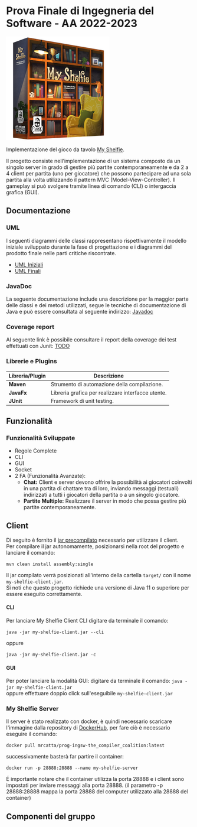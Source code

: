 # Prova Finale di Ingegneria del Software - AA 2022-2023
![alt text](src/main/resources/it/polimi/ingsw/View/GUI/17_MyShelfie_BGA/Publisher_material/Box%20noshadow%20280x280.png)
 
Implementazione del gioco da tavolo [My Shelfie](http://www.craniocreations.it/prodotto/my-shelfie/).

Il progetto consiste nell’implementazione di un sistema composto da un singolo server in grado di gestire più partite contemporaneamente e da 2 a 4 client per partita (uno per giocatore) che possono partecipare ad una sola partita alla volta utilizzando il pattern MVC (Model-View-Controller). Il gameplay si può svolgere tramite linea di comando (CLI) o intergaccia grafica (GUI).

## Documentazione

### UML
I seguenti diagrammi delle classi rappresentano rispettivamente il modello iniziale sviluppato durante la fase di progettazione e i diagrammi del prodotto finale nelle parti critiche riscontrate.
- [UML Iniziali](https://github.com/snegrini/ing-sw-2020-kala-lanzi-negrini/tree/master/deliveries/archive/uml/uml_model_initial.jpg)
- [UML Finali](https://github.com/snegrini/ing-sw-2020-kala-lanzi-negrini/tree/master/deliveries/final/uml)

### JavaDoc
La seguente documentazione include una descrizione per la maggior parte delle classi e dei metodi utilizzati, segue le tecniche di documentazione di Java e può essere consultata al seguente indirizzo: [Javadoc](https://...)

### Coverage report
Al seguente link è possibile consultare il report della coverage dei test effettuati con Junit: [TODO](https://...)


### Librerie e Plugins
|Libreria/Plugin|Descrizione|
|---------------|-----------|
|__Maven__|Strumento di automazione della compilazione.|
|__JavaFx__|Libreria grafica per realizzare interfacce utente.|
|__JUnit__|Framework di unit testing.|

## Funzionalità
### Funzionalità Sviluppate
- Regole Complete
- CLI
- GUI
- Socket
- 2 FA (Funzionalità Avanzate):
    - __Chat:__ Client e server devono offrire la possibilità ai giocatori coinvolti in una partita di chattare tra di loro, inviando messaggi (testuali) indirizzati a tutti i giocatori della partita o a un singolo giocatore.
    - __Partite Multiple:__ Realizzare il server in modo che possa gestire più partite contemporaneamente.


## Client
Di seguito è fornito il [jar precompilato](https://...) necessario per utilizzare il client. <br />
Per compilare il jar autonomamente, posizionarsi nella root del progetto e lanciare il comando:
```
mvn clean install assembly:single
```
Il jar compilato verrà posizionati all'interno della cartella ```target/``` con il nome ```my-shelfie-client.jar```. <br />
Si noti che questo progetto richiede una versione di Java 11 o superiore per essere eseguito correttamente.

#### CLI
Per lanciare My Shelfie Client CLI digitare da terminale il comando:
```
java -jar my-shelfie-client.jar --cli
```
oppure
```
java -jar my-shelfie-client.jar -c
```
#### GUI
Per poter lanciare la modalità GUI:
digitare da terminale il comando: ```java -jar my-shelfie-client.jar``` <br />
oppure 
effettuare doppio click sull'eseguibile ```my-shelfie-client.jar```

### My Shelfie Server
Il server è stato realizzato con docker, è quindi necessario scaricare l'immagine dalla repository di [DockerHub](https://hub.docker.com/repository/docker/mrcatta/prog-ingsw-the_compiler_coalition/general), per fare ciò è necessario eseguire il comando:
```
docker pull mrcatta/prog-ingsw-the_compiler_coalition:latest
```
successivamente basterà far partire il container:
```
docker run -p 28888:28888 --name my-shelfie-server 
```
É importante notare che il container utilizza la porta 28888 e i client sono impostati per inviare messaggi alla porta 28888. (il parametro -p 28888:28888 mappa la porta 28888 del computer utilizzato alla 28888  del container)

## Componenti del gruppo
